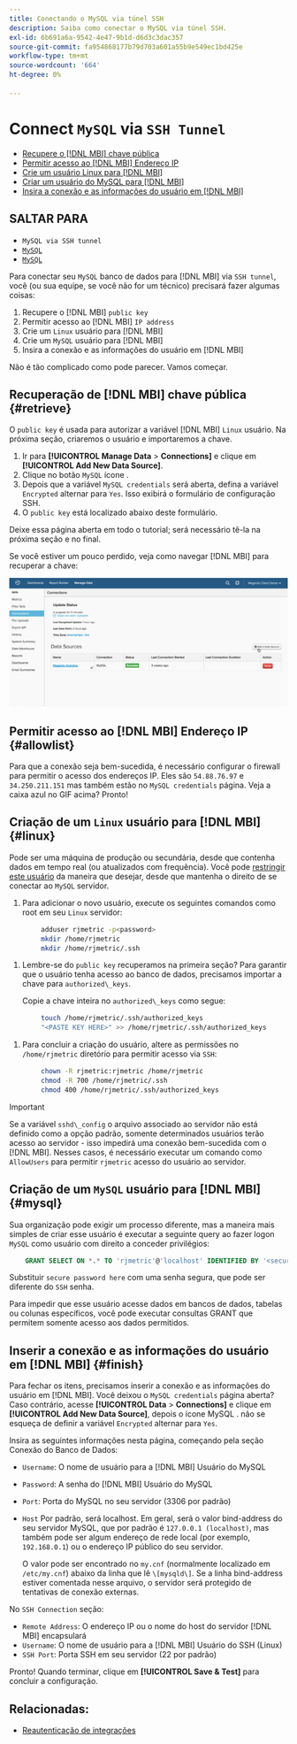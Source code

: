 ```yaml
---
title: Conectando o MySQL via túnel SSH
description: Saiba como conectar o MySQL via túnel SSH.
exl-id: 6b691a6a-9542-4e47-9b1d-d6d3c3dac357
source-git-commit: fa954868177b79d703a601a55b9e549ec1bd425e
workflow-type: tm+mt
source-wordcount: '664'
ht-degree: 0%

---
```


# Connect `MySQL` via `SSH Tunnel`

* [Recupere o [!DNL MBI] chave pública](#retrieve)
* [Permitir acesso ao [!DNL MBI] Endereço IP](#allowlist)
* [Crie um usuário Linux para [!DNL MBI]](#linux)
* [Criar um usuário do MySQL para [!DNL MBI]](#mysql)
* [Insira a conexão e as informações do usuário em [!DNL MBI]](#finish)

## SALTAR PARA

* `MySQL via SSH tunnel`
* [`MySQL`](../integrations/mysql-via-a-direct-connection.md)
* [`MySQL`](../integrations/mysql-via-cpanel.md)

Para conectar seu `MySQL` banco de dados para [!DNL MBI] via `SSH tunnel`, você (ou sua equipe, se você não for um técnico) precisará fazer algumas coisas:

1. Recupere o [!DNL MBI] `public key`
1. Permitir acesso ao [!DNL MBI] `IP address`
1. Crie um `Linux` usuário para [!DNL MBI]
1. Crie um `MySQL` usuário para [!DNL MBI]
1. Insira a conexão e as informações do usuário em [!DNL MBI]

Não é tão complicado como pode parecer. Vamos começar.

## Recuperação de [!DNL MBI] chave pública {#retrieve}

O `public key` é usada para autorizar a variável [!DNL MBI] `Linux` usuário. Na próxima seção, criaremos o usuário e importaremos a chave.

1. Ir para **[!UICONTROL Manage Data** > **Connections]** e clique em **[!UICONTROL Add New Data Source]**.
1. Clique no botão `MySQL` ícone .
1. Depois que a variável `MySQL credentials` será aberta, defina a variável `Encrypted` alternar para `Yes`. Isso exibirá o formulário de configuração SSH.
1. O `public key` está localizado abaixo deste formulário.

Deixe essa página aberta em todo o tutorial; será necessário tê-la na próxima seção e no final.

Se você estiver um pouco perdido, veja como navegar [!DNL MBI] para recuperar a chave:

![](../../../assets/MySQL_SSH.gif)<!--{: width="770"}-->

## Permitir acesso ao [!DNL MBI] Endereço IP {#allowlist}

Para que a conexão seja bem-sucedida, é necessário configurar o firewall para permitir o acesso dos endereços IP. Eles são `54.88.76.97` e `34.250.211.151` mas também estão no `MySQL credentials` página. Veja a caixa azul no GIF acima? Pronto!

## Criação de um `Linux` usuário para [!DNL MBI] {#linux}

Pode ser uma máquina de produção ou secundária, desde que contenha dados em tempo real (ou atualizados com frequência). Você pode [restringir este usuário](../../../administrator/account-management/restrict-db-access.md) da maneira que desejar, desde que mantenha o direito de se conectar ao `MySQL` servidor.

1. Para adicionar o novo usuário, execute os seguintes comandos como root em seu `Linux` servidor:

```bash
        adduser rjmetric -p<password>
        mkdir /home/rjmetric
        mkdir /home/rjmetric/.ssh
```

1. Lembre-se do `public key` recuperamos na primeira seção? Para garantir que o usuário tenha acesso ao banco de dados, precisamos importar a chave para `authorized\_keys`.

   Copie a chave inteira no `authorized\_keys` como segue:

```bash
        touch /home/rjmetric/.ssh/authorized_keys
        "<PASTE KEY HERE>" >> /home/rjmetric/.ssh/authorized_keys
```

1. Para concluir a criação do usuário, altere as permissões no `/home/rjmetric` diretório para permitir acesso via `SSH`:

```bash
        chown -R rjmetric:rjmetric /home/rjmetric
        chmod -R 700 /home/rjmetric/.ssh
        chmod 400 /home/rjmetric/.ssh/authorized_keys
```

>[!IMPORTANT]
>
>Se a variável `sshd\_config` o arquivo associado ao servidor não está definido como a opção padrão, somente determinados usuários terão acesso ao servidor - isso impedirá uma conexão bem-sucedida com o [!DNL MBI]. Nesses casos, é necessário executar um comando como `AllowUsers` para permitir `rjmetric` acesso do usuário ao servidor.

## Criação de um `MySQL` usuário para [!DNL MBI] {#mysql}

Sua organização pode exigir um processo diferente, mas a maneira mais simples de criar esse usuário é executar a seguinte query ao fazer logon `MySQL` como usuário com direito a conceder privilégios:

```sql
    GRANT SELECT ON *.* TO 'rjmetric'@'localhost' IDENTIFIED BY '<secure password here>';
```

Substituir `secure password here` com uma senha segura, que pode ser diferente do `SSH` senha.

Para impedir que esse usuário acesse dados em bancos de dados, tabelas ou colunas específicos, você pode executar consultas GRANT que permitem somente acesso aos dados permitidos.

## Inserir a conexão e as informações do usuário em [!DNL MBI] {#finish}

Para fechar os itens, precisamos inserir a conexão e as informações do usuário em [!DNL MBI]. Você deixou o `MySQL credentials` página aberta? Caso contrário, acesse **[!UICONTROL Data** > **Connections]** e clique em **[!UICONTROL Add New Data Source]**, depois o ícone MySQL . não se esqueça de definir a variável `Encrypted` alternar para `Yes`.

Insira as seguintes informações nesta página, começando pela seção Conexão do Banco de Dados:

* `Username`: O nome de usuário para a [!DNL MBI] Usuário do MySQL
* `Password`: A senha do [!DNL MBI] Usuário do MySQL
* `Port`: Porta do MySQL no seu servidor (3306 por padrão)
* `Host` Por padrão, será localhost. Em geral, será o valor bind-address do seu servidor MySQL, que por padrão é `127.0.0.1 (localhost)`, mas também pode ser algum endereço de rede local (por exemplo, `192.168.0.1`) ou o endereço IP público do seu servidor.

   O valor pode ser encontrado no `my.cnf` (normalmente localizado em `/etc/my.cnf`) abaixo da linha que lê `\[mysqld\]`. Se a linha bind-address estiver comentada nesse arquivo, o servidor será protegido de tentativas de conexão externas.

No `SSH Connection` seção:

* `Remote Address`: O endereço IP ou o nome do host do servidor [!DNL MBI] encapsulará
* `Username`: O nome de usuário para a [!DNL MBI] Usuário do SSH (Linux)
* `SSH Port`: Porta SSH em seu servidor (22 por padrão)

Pronto! Quando terminar, clique em **[!UICONTROL Save & Test]** para concluir a configuração.

## Relacionadas:

* [Reautenticação de integrações](https://experienceleague.adobe.com/docs/commerce-knowledge-base/kb/how-to/mbi-reauthenticating-integrations.html?lang=en)

